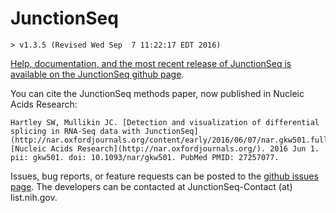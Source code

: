 # JunctionSeq
    > v1.3.5 (Revised Wed Sep  7 11:22:17 EDT 2016)

[Help, documentation, and the most recent release of JunctionSeq is available on the JunctionSeq github page](http://hartleys.github.io/JunctionSeq/).

You can cite the JunctionSeq methods paper, now published in Nucleic Acids Research:

    Hartley SW, Mullikin JC. [Detection and visualization of differential splicing in RNA-Seq data with JunctionSeq](http://nar.oxfordjournals.org/content/early/2016/06/07/nar.gkw501.full). [Nucleic Acids Research](http://nar.oxfordjournals.org/). 2016 Jun 1. pii: gkw501. doi: 10.1093/nar/gkw501. PubMed PMID: 27257077.

Issues, bug reports, or feature requests can be posted to the 
[github issues page](https://github.com/hartleys/JunctionSeq/issues).
The developers can be contacted at JunctionSeq-Contact (at) list.nih.gov.
